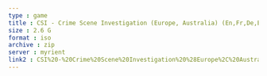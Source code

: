 ```yaml
---
type : game
title : CSI - Crime Scene Investigation (Europe, Australia) (En,Fr,De,Es,It)
size : 2.6 G
format : iso
archive : zip
server : myrient
link2 : CSI%20-%20Crime%20Scene%20Investigation%20%28Europe%2C%20Australia%29%20%28En%2CFr%2CDe%2CEs%2CIt%29
---
```

